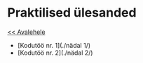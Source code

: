 # Praktilised ülesanded  
[<< Avalehele](../README.md)

* [Kodutöö nr. 1](./nädal 1/)
* [Kodutöö nr. 2](./nädal 2/)
